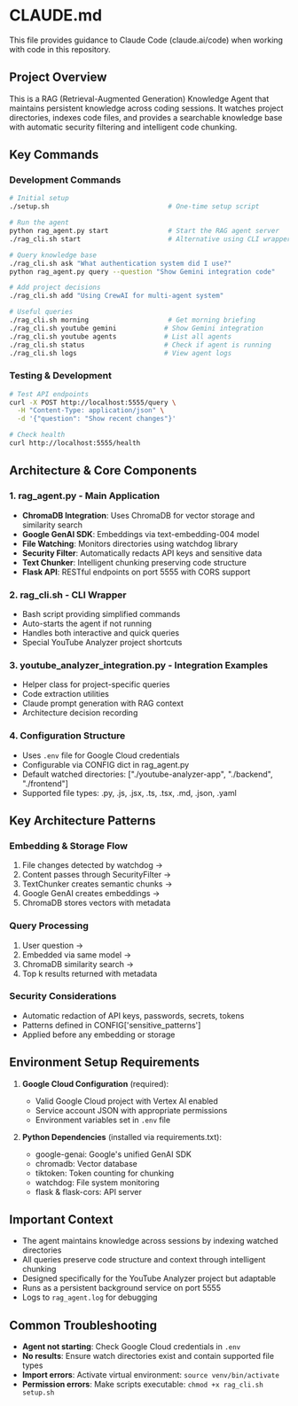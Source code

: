 # CLAUDE.md

This file provides guidance to Claude Code (claude.ai/code) when working with code in this repository.

## Project Overview

This is a RAG (Retrieval-Augmented Generation) Knowledge Agent that maintains persistent knowledge across coding sessions. It watches project directories, indexes code files, and provides a searchable knowledge base with automatic security filtering and intelligent code chunking.

## Key Commands

### Development Commands
```bash
# Initial setup
./setup.sh                              # One-time setup script

# Run the agent
python rag_agent.py start               # Start the RAG agent server
./rag_cli.sh start                      # Alternative using CLI wrapper

# Query knowledge base
./rag_cli.sh ask "What authentication system did I use?"
python rag_agent.py query --question "Show Gemini integration code"

# Add project decisions
./rag_cli.sh add "Using CrewAI for multi-agent system"

# Useful queries
./rag_cli.sh morning                    # Get morning briefing
./rag_cli.sh youtube gemini            # Show Gemini integration
./rag_cli.sh youtube agents            # List all agents
./rag_cli.sh status                    # Check if agent is running
./rag_cli.sh logs                      # View agent logs
```

### Testing & Development
```bash
# Test API endpoints
curl -X POST http://localhost:5555/query \
  -H "Content-Type: application/json" \
  -d '{"question": "Show recent changes"}'

# Check health
curl http://localhost:5555/health
```

## Architecture & Core Components

### 1. **rag_agent.py** - Main Application
- **ChromaDB Integration**: Uses ChromaDB for vector storage and similarity search
- **Google GenAI SDK**: Embeddings via text-embedding-004 model
- **File Watching**: Monitors directories using watchdog library
- **Security Filter**: Automatically redacts API keys and sensitive data
- **Text Chunker**: Intelligent chunking preserving code structure
- **Flask API**: RESTful endpoints on port 5555 with CORS support

### 2. **rag_cli.sh** - CLI Wrapper
- Bash script providing simplified commands
- Auto-starts the agent if not running
- Handles both interactive and quick queries
- Special YouTube Analyzer project shortcuts

### 3. **youtube_analyzer_integration.py** - Integration Examples
- Helper class for project-specific queries
- Code extraction utilities
- Claude prompt generation with RAG context
- Architecture decision recording

### 4. **Configuration Structure**
- Uses `.env` file for Google Cloud credentials
- Configurable via CONFIG dict in rag_agent.py
- Default watched directories: ["./youtube-analyzer-app", "./backend", "./frontend"]
- Supported file types: .py, .js, .jsx, .ts, .tsx, .md, .json, .yaml

## Key Architecture Patterns

### Embedding & Storage Flow
1. File changes detected by watchdog → 
2. Content passes through SecurityFilter → 
3. TextChunker creates semantic chunks → 
4. Google GenAI creates embeddings → 
5. ChromaDB stores vectors with metadata

### Query Processing
1. User question → 
2. Embedded via same model → 
3. ChromaDB similarity search → 
4. Top k results returned with metadata

### Security Considerations
- Automatic redaction of API keys, passwords, secrets, tokens
- Patterns defined in CONFIG['sensitive_patterns']
- Applied before any embedding or storage

## Environment Setup Requirements

1. **Google Cloud Configuration** (required):
   - Valid Google Cloud project with Vertex AI enabled
   - Service account JSON with appropriate permissions
   - Environment variables set in `.env` file

2. **Python Dependencies** (installed via requirements.txt):
   - google-genai: Google's unified GenAI SDK
   - chromadb: Vector database
   - tiktoken: Token counting for chunking
   - watchdog: File system monitoring
   - flask & flask-cors: API server

## Important Context

- The agent maintains knowledge across sessions by indexing watched directories
- All queries preserve code structure and context through intelligent chunking
- Designed specifically for the YouTube Analyzer project but adaptable
- Runs as a persistent background service on port 5555
- Logs to `rag_agent.log` for debugging

## Common Troubleshooting

- **Agent not starting**: Check Google Cloud credentials in `.env`
- **No results**: Ensure watch directories exist and contain supported file types
- **Import errors**: Activate virtual environment: `source venv/bin/activate`
- **Permission errors**: Make scripts executable: `chmod +x rag_cli.sh setup.sh`